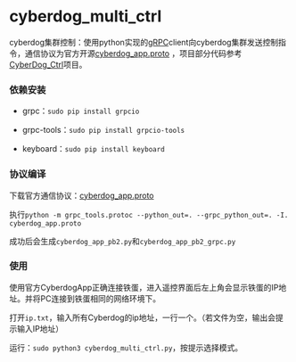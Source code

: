 # cyberdog_multi_ctrl
cyberdog集群控制：使用python实现的[gRPC](http://doc.oschina.net/grpc?t=58008)client向cyberdog集群发送控制指令，通信协议为官方开源[cyberdog_app.proto](https://partner-gitlab.mioffice.cn/cyberdog/athena_cyberdog/-/tree/devel/athena_common/athena_grpc/protos) ，项目部分代码参考[CyberDog_Ctrl](https://github.com/Karlsx/CyberDog_Ctrl)项目。

### 依赖安装

- grpc：`sudo pip install grpcio` 

- grpc-tools：`sudo pip install grpcio-tools` 

- keyboard：`sudo pip install keyboard` 


### 协议编译

下载官方通信协议：[cyberdog_app.proto](https://partner-gitlab.mioffice.cn/cyberdog/athena_cyberdog/-/tree/devel/athena_common/athena_grpc/protos)

执行`python -m grpc_tools.protoc --python_out=. --grpc_python_out=. -I. cyberdog_app.proto`

成功后会生成`cyberdog_app_pb2.py`和`cyberdog_app_pb2_grpc.py`

### 使用

使用官方CyberdogApp正确连接铁蛋，进入遥控界面后左上角会显示铁蛋的IP地址。并将PC连接到铁蛋相同的网络环境下。

打开`ip.txt`，输入所有Cyberdog的ip地址，一行一个。（若文件为空，输出会提示输入IP地址）

运行：`sudo python3 cyberdog_multi_ctrl.py`，按提示选择模式。
